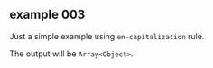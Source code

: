 ## example 003

Just a simple example using `en-capitalization` rule.

The output will be `Array<Object>`.